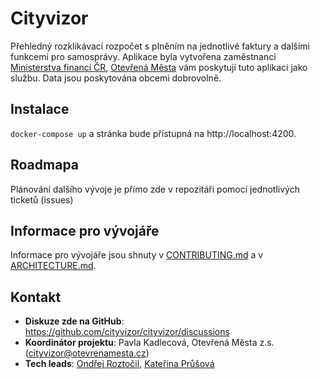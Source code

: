 # Cityvizor
Přehledný rozklikávací rozpočet s plněním na jednotlivé faktury a dalšími funkcemi pro samosprávy.
Aplikace byla vytvořena zaměstnanci [Ministerstva financí ČR](http://www.mfcr.cz), [Otevřená Města](http://www.otevrenamesta.cz/)
vám poskytují tuto aplikaci jako službu. Data jsou poskytována obcemi dobrovolně.

## Instalace
`docker-compose up` a stránka bude přístupná na http://localhost:4200. 

## Roadmapa
Plánování dalšího vývoje je přímo zde v repozitáři pomocí jednotlivých ticketů (issues)

## Informace pro vývojáře
Informace pro vývojáře jsou shnuty v [CONTRIBUTING.md](CONTRIBUTING.md) a v [ARCHITECTURE.md](ARCHITECTURE.md).

## Kontakt
- **Diskuze zde na GitHub**: https://github.com/cityvizor/cityvizor/discussions
- **Koordinátor projektu**: Pavla Kadlecová, Otevřená Města z.s. (cityvizor@otevrenamesta.cz)
- **Tech leads**: [Ondřej Roztočil](mailto:ondrej.roztocil@otevrenamesta.cz), [Kateřina Průšová](https://github.com/prusovak2)
